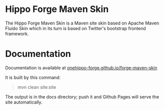 
# Hippo Forge Maven Skin


The Hippo Forge Maven Skin is a Maven site skin based on Apache Maven Fluido Skin which in its turn is based on 
Twitter's bootstrap frontend framework.  

# Documentation 

Documentation is available at [onehippo-forge.github.io/forge-maven-skin](https://onehippo-forge.github.io/forge-maven-skin)

It is built by this command:

 > mvn clean site:site
 
The output is in the docs directory; push it and Github Pages will serve the site automatically.  
